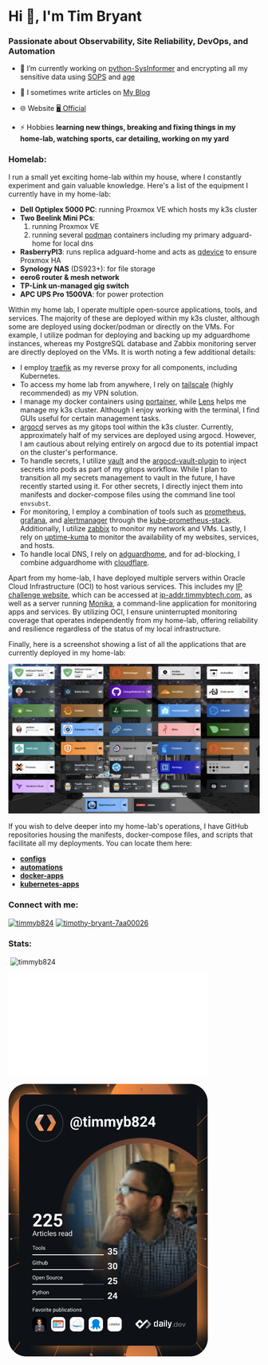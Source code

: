 <h1 align="left">Hi 👋, I'm Tim Bryant</h1>
<h3 align="left">Passionate about Observability, Site Reliability, DevOps, and Automation</h3>

- 🌱 I’m currently working on [python-SysInformer](https://github.com/timmyb824/PEZ-ServerMonitor) and encrypting all my sensitive data using [SOPS](https://github.com/getsops/sops) and [age](https://github.com/FiloSottile/age)
 
- 📝 I sometimes write articles on [My Blog](https://blog.timothybryantjr.com)

- 🌐 Website [🖥️ Official](https://timothybryantjr.com)

- ⚡ Hobbies **learning new things, breaking and fixing things in my home-lab, watching sports, car detailing, working on my yard**

<h3 align="left">Homelab:</h3>

I run a small yet exciting home-lab within my house, where I constantly experiment and gain valuable knowledge. Here's a list of the equipment I currently have in my home-lab:

- **Dell Optiplex 5000 PC**: running Proxmox VE which hosts my k3s cluster
- **Two Beelink Mini PCs**:
  1. running Proxmox VE
  2. running several [podman](https://podman.io/) containers including my primary adguard-home for local dns
- **RasberryPI3**: runs replica adguard-home and acts as [qdevice](https://blog.jenningsga.com/proxmox-keeping-quorum-with-qdevices/) to ensure Proxmox HA
- **Synology NAS** (DS923+): for file storage
- **eero6 router & mesh network**
- **TP-Link un-managed gig switch**
- **APC UPS Pro 1500VA**: for power protection

Within my home lab, I operate multiple open-source applications, tools, and services. The majority of these are deployed within my k3s cluster, although some are deployed using docker/podman or directly on the VMs. For example, I utilize podman for deploying and backing up my adguardhome instances, whereas my PostgreSQL database and Zabbix monitoring server are directly deployed on the VMs. It is worth noting a few additional details:

- I employ [traefik](https://traefik.io/) as my reverse proxy for all components, including Kubernetes.
- To access my home lab from anywhere, I rely on [tailscale](https://tailscale.com/) (highly recommended) as my VPN solution.
- I manage my docker containers using [portainer](https://www.portainer.io/), while [Lens](https://k8slens.dev/) helps me manage my k3s cluster. Although I enjoy working with the terminal, I find GUIs useful for certain management tasks.
- [argocd](https://argoproj.github.io/cd/) serves as my gitops tool within the k3s cluster. Currently, approximately half of my services are deployed using argocd. However, I am cautious about relying entirely on argocd due to its potential impact on the cluster's performance.
- To handle secrets, I utilize [vault](https://developer.hashicorp.com/vault) and the [argocd-vault-plugin](https://github.com/argoproj-labs/argocd-vault-plugin) to inject secrets into pods as part of my gitops workflow. While I plan to transition all my secrets management to vault in the future, I have recently started using it. For other secrets, I directly inject them into manifests and docker-compose files using the command line tool `envsubst`.
- For monitoring, I employ a combination of tools such as [prometheus](https://prometheus.io/), [grafana](https://grafana.com/), and [alertmanager](https://prometheus.io/docs/alerting/latest/alertmanager/) through the [kube-prometheus-stack](https://github.com/prometheus-community/helm-charts/tree/main/charts/kube-prometheus-stack). Additionally, I utilize [zabbix](https://www.zabbix.com/) to monitor my network and VMs. Lastly, I rely on [uptime-kuma](https://github.com/louislam/uptime-kuma) to monitor the availability of my websites, services, and hosts.
- To handle local DNS, I rely on [adguardhome](https://github.com/AdguardTeam/AdGuardHome), and for ad-blocking, I combine adguardhome with [cloudflare](https://www.cloudflare.com/).

Apart from my home-lab, I have deployed multiple servers within Oracle Cloud Infrastructure (OCI) to host various services. This includes my [IP challenge website](https://github.com/timmyb824/ip-addr-challenge), which can be accessed at [ip-addr.timmybtech.com](https://ip-addr.timmybtech.com/), as well as a server running [Monika](https://monika.hyperjump.tech/), a command-line application for monitoring apps and services. By utilizing OCI, I ensure uninterrupted monitoring coverage that operates independently from my home-lab, offering reliability and resilience regardless of the status of my local infrastructure.

Finally, here is a screenshot showing a list of all the applications that are currently deployed in my home-lab:

<img src="homelab_updated.png"  width="600" height="300">


If you wish to delve deeper into my home-lab's operations, I have GitHub repositories housing the manifests, docker-compose files, and scripts that facilitate all my deployments. You can locate them here:

- **[configs](https://github.com/timmyb824/configs)**
- **[automations](https://github.com/timmyb824/automations)**
- **[docker-apps](https://github.com/timmyb824/docker-apps)**
- **[kubernetes-apps](https://github.com/timmyb824/kubernetes-apps)**

<h3 align="left">Connect with me:</h3>
<p align="left">
<a href="https://twitter.com/timmyb824" target="blank"><img align="center" src="https://raw.githubusercontent.com/rahuldkjain/github-profile-readme-generator/master/src/images/icons/Social/twitter.svg" alt="timmyb824" height="30" width="40" /></a>
<a href="https://linkedin.com/in/timothy-bryant-7aa00026" target="blank"><img align="center" src="https://raw.githubusercontent.com/rahuldkjain/github-profile-readme-generator/master/src/images/icons/Social/linked-in-alt.svg" alt="timothy-bryant-7aa00026" height="30" width="40" /></a>
</p>

<h3 align="left">Stats:</h3>

<p>&nbsp;<img align="center" src="https://github-readme-stats.vercel.app/api?username=timmyb824&show_icons=true&locale=en&theme=tokyonight" alt="timmyb824" /></p>

<img align="center" src="/github-metrics.svg" alt="Metrics" width="400">

<a href="https://app.daily.dev/DailyDevTips"><img src="https://github.com/timmyb824/timmyb824/blob/main/devcard.svg" width="400" alt="Tim Bryant's Dev Card"/></a>
